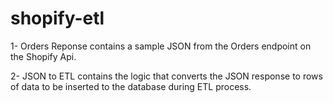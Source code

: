 # shopify-etl


1- Orders Reponse contains a sample JSON from the Orders endpoint on the Shopify Api.

2- JSON to ETL contains the logic that converts the JSON response to rows of data to be inserted to the database during ETL process.

